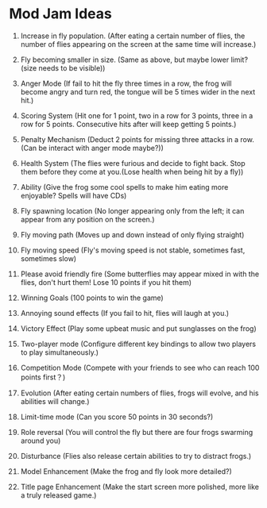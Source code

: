# Mod Jam Ideas

1. Increase in fly population. (After eating a certain number of flies, the number of flies appearing on the screen at the same time will increase.)

2. Fly becoming smaller in size. (Same as above, but maybe lower limit? (size needs to be visible))

3. Anger Mode (If fail to hit the fly three times in a row, the frog will become angry and turn red, the tongue will be 5 times wider in the next hit.)

4. Scoring System (Hit one for 1 point, two in a row for 3 points, three in a row for 5 points. Consecutive hits after will keep getting 5 points.)

5. Penalty Mechanism (Deduct 2 points for missing three attacks in a row.(Can be interact with anger mode maybe?))

6. Health System (The flies were furious and decide to fight back. Stop them before they come at you.(Lose health when being hit by a fly))

7. Ability (Give the frog some cool spells to make him eating more enjoyable? Spells will have CDs)

8. Fly spawning location (No longer appearing only from the left; it can appear from any position on the screen.)

9. Fly moving path (Moves up and down instead of only flying straight)

10. Fly moving speed (Fly's moving speed is not stable, sometimes fast, sometimes slow)

11. Please avoid friendly fire (Some butterflies may appear mixed in with the flies, don't hurt them! Lose 10 points if you hit them)

12. Winning Goals (100 points to win the game)

13. Annoying sound effects (If you fail to hit, flies will laugh at you.)

14. Victory Effect (Play some upbeat music and put sunglasses on the frog)

15. Two-player mode (Configure different key bindings to allow two players to play simultaneously.)

16. Competition Mode (Compete with your friends to see who can reach 100 points first？)

17. Evolution (After eating certain numbers of flies, frogs will evolve, and his abilities will change.)

18. Limit-time mode (Can you score 50 points in 30 seconds?)

19. Role reversal (You will control the fly but there are four frogs swarming around you)

20. Disturbance (Flies also release certain abilities to try to distract frogs.)

21. Model Enhancement (Make the frog and fly look more detailed?)

22. Title page Enhancement (Make the start screen more polished, more like a truly released game.)
